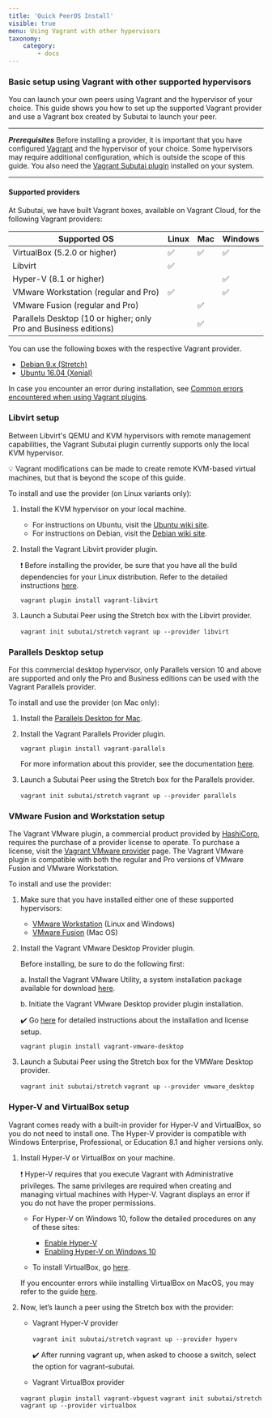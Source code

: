 ```yaml
---
title: 'Quick PeerOS Install'
visible: true
menu: Using Vagrant with other hypervisors
taxonomy:
    category:
        - docs
---
```


### Basic setup using Vagrant with other supported hypervisors

You can launch your own peers using Vagrant and the hypervisor of your choice. This guide shows you how to set up the supported Vagrant provider and use a Vagrant box created by Subutai to launch your peer.

***
**_Prerequisites_**
Before installing a provider, it is important that you have configured [Vagrant](https://www.vagrantup.com/downloads.html) and the hypervisor of your choice. Some hypervisors may require additional configuration, which is outside the scope of this guide. You also need the [Vagrant Subutai plugin](https://github.com/subutai-io/vagrant) installed on your system.
***

#### Supported providers

At Subutai, we have built Vagrant boxes, available on Vagrant Cloud, for the following Vagrant providers:

<div class="scrollTable" markdown="1">

|Supported OS|Linux|Mac|Windows|
|------------------|---------------|----------------|--------------------|
|VirtualBox (5.2.0 or higher)|✅|✅|✅|
|Libvirt|✅| | |
|Hyper-V (8.1 or higher)| | |✅|
|VMware Workstation (regular and Pro)|✅| |✅|
|VMware Fusion (regular and Pro)| |✅| |
|Parallels Desktop (10 or higher; only Pro and Business editions)| |✅| |

</div>

You can use the following boxes with the respective Vagrant provider.

* [Debian 9.x (Stretch)](https://app.vagrantup.com/subutai/boxes/stretch)
* [Ubuntu 16.04 (Xenial)](https://app.vagrantup.com/subutai/boxes/xenial)

In case you encounter an error during installation, see [Common errors encountered when using Vagrant plugins](../../manage-peers#Common-errors-Vagrant-plugins).

### Libvirt setup

Between Libvirt's QEMU and KVM hypervisors with remote management capabilities, the Vagrant Subutai plugin currently supports only the local KVM hypervisor.

💡 Vagrant modifications can be made to create remote KVM-based virtual machines, but that is beyond the scope of this guide.

To install and use the provider (on Linux variants only):

1. Install the KVM hypervisor on your local machine.
   * For instructions on Ubuntu, visit the [Ubuntu wiki site](https://help.ubuntu.com/community/KVM/Installation).
   * For instructions on Debian, visit the [Debian wiki site](https://wiki.debian.org/KVM).

2. Install the Vagrant Libvirt provider plugin.

   ❗️ Before installing the provider, be sure that you have all the build dependencies for your Linux distribution. Refer to the detailed instructions [here](https://github.com/vagrant-libvirt/vagrant-libvirt#installation).

   `vagrant plugin install vagrant-libvirt`

3. Launch a Subutai Peer using the Stretch box with the Libvirt provider.

   `vagrant init subutai/stretch`
   `vagrant up --provider libvirt`

### Parallels Desktop setup

For this commercial desktop hypervisor, only Parallels version 10 and above are supported and only the Pro and Business editions can be used with the Vagrant Parallels provider.

To install and use the provider (on Mac only):

1. Install the [Parallels Desktop for Mac](https://www.parallels.com/products/desktop/).

2. Install the Vagrant Parallels Provider plugin.

   `vagrant plugin install vagrant-parallels`

   For more information about this provider, see the documentation [here](https://github.com/Parallels/vagrant-parallels).

3. Launch a Subutai Peer using the Stretch box for the Parallels provider.

   `vagrant init subutai/stretch`
   `vagrant up --provider parallels`

### VMware Fusion and Workstation setup

The Vagrant VMware plugin, a commercial product provided by [HashiCorp](https://www.hashicorp.com), requires the purchase of a provider license to operate. To purchase a license, visit the [Vagrant VMware provider](https://www.vagrantup.com/vmware/#buy-now) page. The Vagrant VMware plugin is compatible with both the regular and Pro versions of VMware Fusion and VMware Workstation.

To install and use the provider:

1. Make sure that you have installed either one of these supported hypervisors:

   * [VMware Workstation](https://kb.vmware.com/s/article/2057907) (Linux and Windows)
   * [VMware Fusion](https://kb.vmware.com/s/article/2014097) (Mac OS)

2. Install the Vagrant VMware Desktop Provider plugin.

   Before installing, be sure to do the following first:

     a. Install the Vagrant VMware Utility, a system installation package available for download [here](https://www.vagrantup.com/docs/vmware/vagrant-vmware-utility.html).

     b. Initiate the Vagrant VMware Desktop provider plugin installation.

   ✔️ Go [here](https://www.vagrantup.com/docs/vmware/installation.html) for detailed instructions about the installation and license setup.

   `vagrant plugin install vagrant-vmware-desktop`

3. Launch a Subutai Peer using the Stretch box for the VMWare Desktop provider.

   `vagrant init subutai/stretch`
   `vagrant up --provider vmware_desktop`

### Hyper-V and VirtualBox setup

Vagrant comes ready with a built-in provider for Hyper-V and VirtualBox, so you do not need to install one. The Hyper-V provider is compatible with Windows Enterprise, Professional, or Education 8.1 and higher versions only.

1. Install Hyper-V or VirtualBox on your machine.

   ❗️ Hyper-V requires that you execute Vagrant with Administrative privileges. The same privileges are required when creating and managing virtual machines with Hyper-V. Vagrant displays an error if you do not have the proper permissions.

   * For Hyper-V on Windows 10, follow the detailed procedures on any of these sites:
     * [Enable Hyper-V](https://docs.microsoft.com/en-us/virtualization/hyper-v-on-windows/quick-start/enable-hyper-v)
     * [Enabling Hyper-V on Windows 10](https://blogs.technet.microsoft.com/canitpro/2015/09/08/step-by-step-enabling-hyper-v-for-use-on-windows-10/)

   * To install VirtualBox, go [here](https://www.virtualbox.org/wiki/Downloads).

   If you encounter errors while installing VirtualBox on MacOS, you may refer to the guide [here](https://github.com/subutai-io/control-center/wiki/Troubleshooting-VirtualBox).

2. Now, let’s launch a peer using the Stretch box with the provider:

   * Vagrant Hyper-V provider

     `vagrant init subutai/stretch`
     `vagrant up --provider hyperv`

     ✔️ After running vagrant up, when asked to choose a switch, select the option for vagrant-subutai.

    * Vagrant VirtualBox provider

     `vagrant plugin install vagrant-vbguest`
     `vagrant init subutai/stretch`
     `vagrant up --provider virtualbox`
